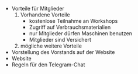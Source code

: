 * Vorteile für Mitglieder
	1. Vorhandene Vorteile
		* kostenlose Teilnahme an Workshops
		* Zugriff auf Verbrauchsmaterialien
		* nur Mitglieder dürfen Maschinen benutzen
		* Mitglieder sind Versichert
	1. mögliche weitere Vorteile
* Vorstellung des Vorstands auf der Website
* Website
* Regeln für den Telegram-Chat

